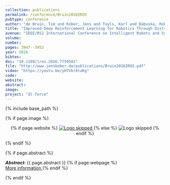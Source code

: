 ```yaml
---
collection: publications
permalink: /conference/Bruin2016IROS
pubtype: conference
author: "de Bruin, Tim and Kober, Jens and Tuyls, Karl and Babuska, Robert"
title: "Improved Deep Reinforcement Learning for Robotics Through Distribution-based Experience Retention"
avenue: "IEEE/RSJ International Conference on Intelligent Robots and Systems (IROS)"
volume: 
number: 
pages: 3947--3952
year: 2016
bibtex: 
doi: "10.1109/iros.2016.7759581"
file: "http://www.jenskober.de/publications/Bruin2016IROS.pdf"
video: "https://youtu.be/yH7Vkr6taKg"
code: 
website: 
abstract: 
image: 
project: "dl-force"
---
```

{% include base_path %}

{% if page.image %}
<p align="center">
{% if page.website %}
<a href="{{ page.website }}"> <img src="{{  page.image }}" alt="Logo skipped" style="max-height:200px"/> </a>
{% else %}
<img src="{{  page.image }}" alt="Logo skipped" />
{% endif %}
</p>
{% endif %}

{% if page.abstract %}
<p> <strong> <em> Abstract: </em> </strong> {{ page.abstract }}
    {% if page.webpage %}
        <a href="{{ page.website}}"> <br> More information </a>
    {% endif %}
</p>
{% endif %}
